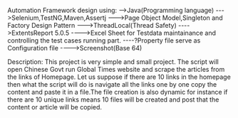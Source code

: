 Automation Framework design using:
-->Java(Programming language)
--->Selenium,TestNG,Maven,Assertj
--->Page Object Model,Singleton and Factory Design Pattern
--->ThreadLocal(Thread Safety)
---->ExtentsReport 5.0.5
---->Excel Sheet for Testdata maintainance and controlling the test cases running part.
----?Property file serve as Configuration file
---->Screenshot(Base 64)


Description:
This project is very simple and small project.
The script will open Chinese Govt run Global Times website and scrape the articles from the links of Homepage.
Let us suppose if there are 10 links in the homepage then what the script will do is navigate all the links one by one
copy the content and paste it in a file.The file creation is also dynamic for instance if there are 10 unique links 
means 10 files will be created and post that the content or article will be copied.
  
  
 



